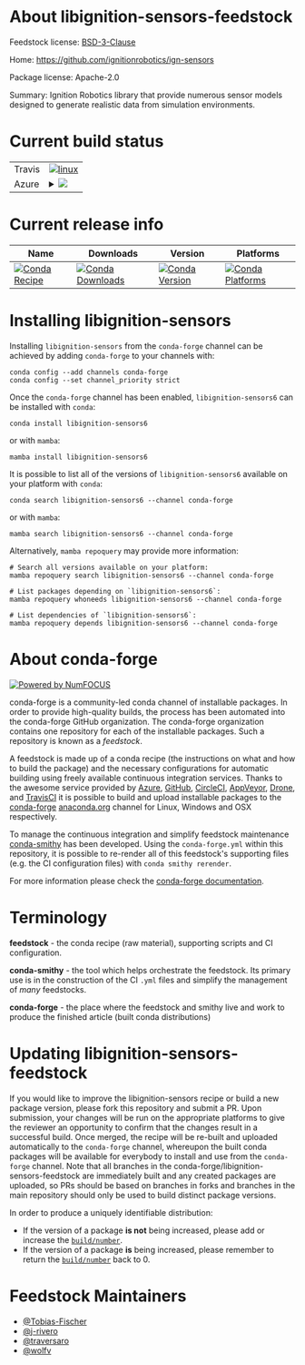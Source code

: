 About libignition-sensors-feedstock
===================================

Feedstock license: [BSD-3-Clause](https://github.com/conda-forge/libignition-sensors-feedstock/blob/main/LICENSE.txt)

Home: https://github.com/ignitionrobotics/ign-sensors

Package license: Apache-2.0

Summary: Ignition Robotics library that provide numerous sensor models designed to generate realistic data from simulation environments.

Current build status
====================


<table><tr>
    <td>Travis</td>
    <td>
      <a href="https://app.travis-ci.com/conda-forge/libignition-sensors-feedstock">
        <img alt="linux" src="https://img.shields.io/travis/com/conda-forge/libignition-sensors-feedstock/main.svg?label=Linux">
      </a>
    </td>
  </tr>
    
  <tr>
    <td>Azure</td>
    <td>
      <details>
        <summary>
          <a href="https://dev.azure.com/conda-forge/feedstock-builds/_build/latest?definitionId=12247&branchName=main">
            <img src="https://dev.azure.com/conda-forge/feedstock-builds/_apis/build/status/libignition-sensors-feedstock?branchName=main">
          </a>
        </summary>
        <table>
          <thead><tr><th>Variant</th><th>Status</th></tr></thead>
          <tbody><tr>
              <td>linux_64_libprotobuf5.28.2</td>
              <td>
                <a href="https://dev.azure.com/conda-forge/feedstock-builds/_build/latest?definitionId=12247&branchName=main">
                  <img src="https://dev.azure.com/conda-forge/feedstock-builds/_apis/build/status/libignition-sensors-feedstock?branchName=main&jobName=linux&configuration=linux%20linux_64_libprotobuf5.28.2" alt="variant">
                </a>
              </td>
            </tr><tr>
              <td>linux_64_libprotobuf5.28.3</td>
              <td>
                <a href="https://dev.azure.com/conda-forge/feedstock-builds/_build/latest?definitionId=12247&branchName=main">
                  <img src="https://dev.azure.com/conda-forge/feedstock-builds/_apis/build/status/libignition-sensors-feedstock?branchName=main&jobName=linux&configuration=linux%20linux_64_libprotobuf5.28.3" alt="variant">
                </a>
              </td>
            </tr><tr>
              <td>linux_aarch64_libprotobuf5.28.2</td>
              <td>
                <a href="https://dev.azure.com/conda-forge/feedstock-builds/_build/latest?definitionId=12247&branchName=main">
                  <img src="https://dev.azure.com/conda-forge/feedstock-builds/_apis/build/status/libignition-sensors-feedstock?branchName=main&jobName=linux&configuration=linux%20linux_aarch64_libprotobuf5.28.2" alt="variant">
                </a>
              </td>
            </tr><tr>
              <td>linux_aarch64_libprotobuf5.28.3</td>
              <td>
                <a href="https://dev.azure.com/conda-forge/feedstock-builds/_build/latest?definitionId=12247&branchName=main">
                  <img src="https://dev.azure.com/conda-forge/feedstock-builds/_apis/build/status/libignition-sensors-feedstock?branchName=main&jobName=linux&configuration=linux%20linux_aarch64_libprotobuf5.28.3" alt="variant">
                </a>
              </td>
            </tr><tr>
              <td>osx_64_libprotobuf5.28.2</td>
              <td>
                <a href="https://dev.azure.com/conda-forge/feedstock-builds/_build/latest?definitionId=12247&branchName=main">
                  <img src="https://dev.azure.com/conda-forge/feedstock-builds/_apis/build/status/libignition-sensors-feedstock?branchName=main&jobName=osx&configuration=osx%20osx_64_libprotobuf5.28.2" alt="variant">
                </a>
              </td>
            </tr><tr>
              <td>osx_64_libprotobuf5.28.3</td>
              <td>
                <a href="https://dev.azure.com/conda-forge/feedstock-builds/_build/latest?definitionId=12247&branchName=main">
                  <img src="https://dev.azure.com/conda-forge/feedstock-builds/_apis/build/status/libignition-sensors-feedstock?branchName=main&jobName=osx&configuration=osx%20osx_64_libprotobuf5.28.3" alt="variant">
                </a>
              </td>
            </tr><tr>
              <td>osx_arm64_libprotobuf5.28.2</td>
              <td>
                <a href="https://dev.azure.com/conda-forge/feedstock-builds/_build/latest?definitionId=12247&branchName=main">
                  <img src="https://dev.azure.com/conda-forge/feedstock-builds/_apis/build/status/libignition-sensors-feedstock?branchName=main&jobName=osx&configuration=osx%20osx_arm64_libprotobuf5.28.2" alt="variant">
                </a>
              </td>
            </tr><tr>
              <td>osx_arm64_libprotobuf5.28.3</td>
              <td>
                <a href="https://dev.azure.com/conda-forge/feedstock-builds/_build/latest?definitionId=12247&branchName=main">
                  <img src="https://dev.azure.com/conda-forge/feedstock-builds/_apis/build/status/libignition-sensors-feedstock?branchName=main&jobName=osx&configuration=osx%20osx_arm64_libprotobuf5.28.3" alt="variant">
                </a>
              </td>
            </tr><tr>
              <td>win_64_libprotobuf5.28.2</td>
              <td>
                <a href="https://dev.azure.com/conda-forge/feedstock-builds/_build/latest?definitionId=12247&branchName=main">
                  <img src="https://dev.azure.com/conda-forge/feedstock-builds/_apis/build/status/libignition-sensors-feedstock?branchName=main&jobName=win&configuration=win%20win_64_libprotobuf5.28.2" alt="variant">
                </a>
              </td>
            </tr><tr>
              <td>win_64_libprotobuf5.28.3</td>
              <td>
                <a href="https://dev.azure.com/conda-forge/feedstock-builds/_build/latest?definitionId=12247&branchName=main">
                  <img src="https://dev.azure.com/conda-forge/feedstock-builds/_apis/build/status/libignition-sensors-feedstock?branchName=main&jobName=win&configuration=win%20win_64_libprotobuf5.28.3" alt="variant">
                </a>
              </td>
            </tr>
          </tbody>
        </table>
      </details>
    </td>
  </tr>
</table>

Current release info
====================

| Name | Downloads | Version | Platforms |
| --- | --- | --- | --- |
| [![Conda Recipe](https://img.shields.io/badge/recipe-libignition--sensors6-green.svg)](https://anaconda.org/conda-forge/libignition-sensors6) | [![Conda Downloads](https://img.shields.io/conda/dn/conda-forge/libignition-sensors6.svg)](https://anaconda.org/conda-forge/libignition-sensors6) | [![Conda Version](https://img.shields.io/conda/vn/conda-forge/libignition-sensors6.svg)](https://anaconda.org/conda-forge/libignition-sensors6) | [![Conda Platforms](https://img.shields.io/conda/pn/conda-forge/libignition-sensors6.svg)](https://anaconda.org/conda-forge/libignition-sensors6) |

Installing libignition-sensors
==============================

Installing `libignition-sensors` from the `conda-forge` channel can be achieved by adding `conda-forge` to your channels with:

```
conda config --add channels conda-forge
conda config --set channel_priority strict
```

Once the `conda-forge` channel has been enabled, `libignition-sensors6` can be installed with `conda`:

```
conda install libignition-sensors6
```

or with `mamba`:

```
mamba install libignition-sensors6
```

It is possible to list all of the versions of `libignition-sensors6` available on your platform with `conda`:

```
conda search libignition-sensors6 --channel conda-forge
```

or with `mamba`:

```
mamba search libignition-sensors6 --channel conda-forge
```

Alternatively, `mamba repoquery` may provide more information:

```
# Search all versions available on your platform:
mamba repoquery search libignition-sensors6 --channel conda-forge

# List packages depending on `libignition-sensors6`:
mamba repoquery whoneeds libignition-sensors6 --channel conda-forge

# List dependencies of `libignition-sensors6`:
mamba repoquery depends libignition-sensors6 --channel conda-forge
```


About conda-forge
=================

[![Powered by
NumFOCUS](https://img.shields.io/badge/powered%20by-NumFOCUS-orange.svg?style=flat&colorA=E1523D&colorB=007D8A)](https://numfocus.org)

conda-forge is a community-led conda channel of installable packages.
In order to provide high-quality builds, the process has been automated into the
conda-forge GitHub organization. The conda-forge organization contains one repository
for each of the installable packages. Such a repository is known as a *feedstock*.

A feedstock is made up of a conda recipe (the instructions on what and how to build
the package) and the necessary configurations for automatic building using freely
available continuous integration services. Thanks to the awesome service provided by
[Azure](https://azure.microsoft.com/en-us/services/devops/), [GitHub](https://github.com/),
[CircleCI](https://circleci.com/), [AppVeyor](https://www.appveyor.com/),
[Drone](https://cloud.drone.io/welcome), and [TravisCI](https://travis-ci.com/)
it is possible to build and upload installable packages to the
[conda-forge](https://anaconda.org/conda-forge) [anaconda.org](https://anaconda.org/)
channel for Linux, Windows and OSX respectively.

To manage the continuous integration and simplify feedstock maintenance
[conda-smithy](https://github.com/conda-forge/conda-smithy) has been developed.
Using the ``conda-forge.yml`` within this repository, it is possible to re-render all of
this feedstock's supporting files (e.g. the CI configuration files) with ``conda smithy rerender``.

For more information please check the [conda-forge documentation](https://conda-forge.org/docs/).

Terminology
===========

**feedstock** - the conda recipe (raw material), supporting scripts and CI configuration.

**conda-smithy** - the tool which helps orchestrate the feedstock.
                   Its primary use is in the construction of the CI ``.yml`` files
                   and simplify the management of *many* feedstocks.

**conda-forge** - the place where the feedstock and smithy live and work to
                  produce the finished article (built conda distributions)


Updating libignition-sensors-feedstock
======================================

If you would like to improve the libignition-sensors recipe or build a new
package version, please fork this repository and submit a PR. Upon submission,
your changes will be run on the appropriate platforms to give the reviewer an
opportunity to confirm that the changes result in a successful build. Once
merged, the recipe will be re-built and uploaded automatically to the
`conda-forge` channel, whereupon the built conda packages will be available for
everybody to install and use from the `conda-forge` channel.
Note that all branches in the conda-forge/libignition-sensors-feedstock are
immediately built and any created packages are uploaded, so PRs should be based
on branches in forks and branches in the main repository should only be used to
build distinct package versions.

In order to produce a uniquely identifiable distribution:
 * If the version of a package **is not** being increased, please add or increase
   the [``build/number``](https://docs.conda.io/projects/conda-build/en/latest/resources/define-metadata.html#build-number-and-string).
 * If the version of a package **is** being increased, please remember to return
   the [``build/number``](https://docs.conda.io/projects/conda-build/en/latest/resources/define-metadata.html#build-number-and-string)
   back to 0.

Feedstock Maintainers
=====================

* [@Tobias-Fischer](https://github.com/Tobias-Fischer/)
* [@j-rivero](https://github.com/j-rivero/)
* [@traversaro](https://github.com/traversaro/)
* [@wolfv](https://github.com/wolfv/)

